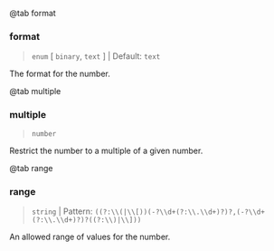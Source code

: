 @tab format

### format

> `enum` [ `binary`, `text` ] | Default: `text`

The format for the number.

@tab multiple

### multiple

> `number`

Restrict the number to a multiple of a given number.

@tab range

### range

> `string` | Pattern: `((?:\\(|\\[))(-?\\d+(?:\\.\\d+)?)?,(-?\\d+(?:\\.\\d+)?)?((?:\\)|\\]))`

An allowed range of values for the number.